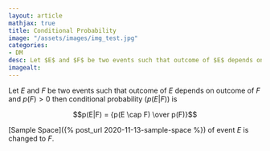 ```yaml
---
layout: article
mathjax: true
title: Conditional Probability
image: "/assets/images/img_test.jpg"
categories:
- DM
desc: Let $E$ and $F$ be two events such that outcome of $E$ depends on outcome of $F$ and $p(F)>0$ then conditional probability ($p(E | F)$) is 
imagealt: 
---
```


Let $E$ and $F$ be two events such that outcome of $E$ depends on outcome of $F$ and $p(F)>0$ then conditional probability ($p(E | F)$) is


































































































































































































































































































































































$$p(E|F) = {p(E \cap F) \over p(F)}$$


































































































































































































































































































































































[Sample Space]({% post_url 2020-11-13-sample-space %}) of event $E$ is changed to $F$.
































































































































































































































































































































































